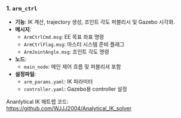 ### 1. `arm_ctrl`
- **기능**: IK 계산, trajectory 생성, 조인트 각도 퍼블리시 및 Gazebo 시각화.
- **메시지**: 
  - `ArmCtrlCmd.msg`: EE 목표 좌표 명령
  - `ArmCtrlFlag.msg`: 마스터 시스템 준비 플래그
  - `ArmJointAngle.msg`: 조인트 각도 명령
- **노드**:
  - `main_node`: 메인 제어 흐름 및 퍼블리셔 포함
- **설정파일**:
  - `arm_params.yaml`: IK 파라미터
  - `controller.yaml`: Gazebo용 controller 설정

Ananlytical IK 매트랩 코드: https://github.com/WJJJ2004/Analytical_IK_solver
